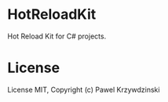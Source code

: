 # HotReloadKit

Hot Reload Kit for C# projects.

# License

License MIT, Copyright (c) Pawel Krzywdzinski


